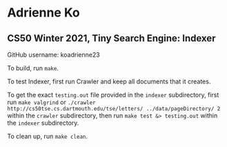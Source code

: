 # Adrienne Ko
## CS50 Winter 2021, Tiny Search Engine: Indexer

GitHub username: koadrienne23

To build, run `make`.

To test Indexer, first run Crawler and keep all documents that it creates. 

To get the exact `testing.out` file provided in the `indexer` subdirectory, first run `make valgrind` or `./crawler http://cs50tse.cs.dartmouth.edu/tse/letters/ ../data/pageDirectory/ 2` within the `crawler` subdirectory, then run `make test &> testing.out` within the `indexer` subdirectory.

To clean up, run `make clean`.
